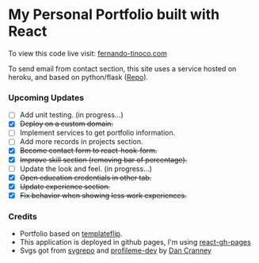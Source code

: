 # My Personal Portfolio built with React

To view this code live visit: [fernando-tinoco.com](http://fernando-tinoco.com/)
 
To send email from contact section, this site uses a service hosted on heroku, and based on python/flask ([Repo](https://github.com/ftinoco/flask_sender_email)).

### Upcoming Updates
- [ ] Add unit testing. (in progress...)
- [x] ~~Deploy on a custom domain.~~ 
- [ ] Implement services to get portfolio information.
- [ ] Add more records in projects section. 
- [x] ~~Become contact form to react-hook-form.~~
- [x] ~~Improve skill section (removing bar of percentage).~~
- [ ] Update the look and feel. (in progress...)
- [x] ~~Open education credentials in other tab.~~
- [x] ~~Update experience section.~~
- [x] ~~Fix behavior when showing less work experiences.~~

### Credits
- Portfolio based on [templateflip](https://templateflip.com).
- This application is deployed in github pages, I'm using [react-gh-pages](https://github.com/gitname/react-gh-pages)
- Svgs got from [svgrepo](https://www.svgrepo.com/vectors/) and [profileme-dev](https://github.com/danielcranney/profileme-dev) by [Dan Cranney](https://github.com/danielcranney)